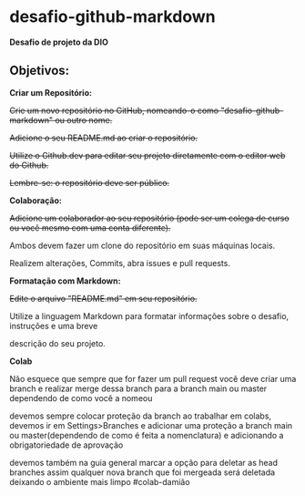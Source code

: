 # desafio-github-markdown

**Desafio de projeto da DIO**

## Objetivos:

**Criar um Repositório:**

~~Crie um novo repositório no GitHub, nomeando-o como "desafio-github-markdown" ou outro nome.~~

~~Adicione o seu README.md ao criar o repositório.~~

~~Utilize o Github.dev para editar seu projeto diretamente com o editor web do Github.~~

~~Lembre-se: o repositório deve ser público.~~

**Colaboração:**

~~Adicione um colaborador ao seu repositório (pode ser um colega de curso ou você mesmo com uma conta diferente).~~

Ambos devem fazer um clone do repositório em suas máquinas locais.

Realizem alterações, Commits, abra issues e pull requests.

**Formatação com Markdown:**

~~Edite o arquivo "README.md" em seu repositório.~~

Utilize a linguagem Markdown para formatar informações sobre o desafio, instruções e uma breve 

descrição do seu projeto.


**Colab**

Não esquece que sempre que for fazer um pull request você deve criar uma branch e realizar merge dessa branch para a branch main ou master dependendo de como você a nomeou

devemos sempre colocar proteção da branch ao trabalhar em colabs, devemos ir em Settings>Branches e adicionar uma proteção a branch main ou master(dependendo de como é feita a nomenclatura) e adicionando a obrigatoriedade de aprovação

devemos também na guia general marcar a opção para deletar as head branches assim qualquer nova branch que foi mergeada será deletada deixando o ambiente mais limpo #colab-damião
 